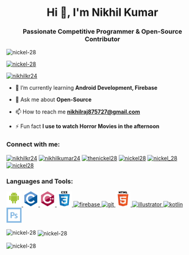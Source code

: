 <h1 align="center">Hi 👋, I'm Nikhil Kumar</h1>
<h3 align="center">Passionate Competitive Programmer & Open-Source Contributor</h3>

<p align="left"> <img src="https://komarev.com/ghpvc/?username=nickel-28&label=Profile%20views&color=0e75b6&style=flat" alt="nickel-28" /> </p>

<p align="left"> <a href="https://github.com/ryo-ma/github-profile-trophy"><img src="https://github-profile-trophy.vercel.app/?username=nickel-28" alt="nickel-28" /></a> </p>

<p align="left"> <a href="https://twitter.com/thenickel28" target="blank"><img src="https://img.shields.io/twitter/follow/nikhilkr24?logo=twitter&style=for-the-badge" alt="nikhilkr24" /></a> </p>

- 🌱 I’m currently learning **Android Development, Firebase**

- 💬 Ask me about **Open-Source**

- 📫 How to reach me **nikhilraj875727@gmail.com**

- ⚡ Fun fact **I use to watch Horror Movies in the afternoon**

<h3 align="left">Connect with me:</h3>
<p align="left">
<a href="https://twitter.com/thenickel28" target="blank"><img align="center" src="https://raw.githubusercontent.com/rahuldkjain/github-profile-readme-generator/master/src/images/icons/Social/twitter.svg" alt="nikhilkr24" height="30" width="40" /></a>
<a href="https://linkedin.com/in/nikhilkumar24" target="blank"><img align="center" src="https://raw.githubusercontent.com/rahuldkjain/github-profile-readme-generator/master/src/images/icons/Social/linked-in-alt.svg" alt="nikhilkumar24" height="30" width="40" /></a>
<a href="https://instagram.com/thenickel28" target="blank"><img align="center" src="https://raw.githubusercontent.com/rahuldkjain/github-profile-readme-generator/master/src/images/icons/Social/instagram.svg" alt="thenickel28" height="30" width="40" /></a>
<a href="https://www.codechef.com/users/nickel28" target="blank"><img align="center" src="https://cdn.jsdelivr.net/npm/simple-icons@3.1.0/icons/codechef.svg" alt="nickel28" height="30" width="40" /></a>
<a href="https://codeforces.com/profile/nickel_28" target="blank"><img align="center" src="https://cdn.jsdelivr.net/npm/simple-icons@3.0.1/icons/codeforces.svg" alt="nickel_28" height="30" width="40" /></a>
<a href="https://auth.geeksforgeeks.org/user/nickel28" target="blank"><img align="center" src="https://raw.githubusercontent.com/rahuldkjain/github-profile-readme-generator/master/src/images/icons/Social/geeks-for-geeks.svg" alt="nickel28" height="30" width="40" /></a>
</p>

<h3 align="left">Languages and Tools:</h3>
<p align="left"> <a href="https://developer.android.com" target="_blank"> <img src="https://raw.githubusercontent.com/devicons/devicon/master/icons/android/android-original-wordmark.svg" alt="android" width="40" height="40"/> </a> <a href="https://www.cprogramming.com/" target="_blank"> <img src="https://raw.githubusercontent.com/devicons/devicon/master/icons/c/c-original.svg" alt="c" width="40" height="40"/> </a> <a href="https://www.w3schools.com/cpp/" target="_blank"> <img src="https://raw.githubusercontent.com/devicons/devicon/master/icons/cplusplus/cplusplus-original.svg" alt="cplusplus" width="40" height="40"/> </a> <a href="https://www.w3schools.com/css/" target="_blank"> <img src="https://raw.githubusercontent.com/devicons/devicon/master/icons/css3/css3-original-wordmark.svg" alt="css3" width="40" height="40"/> </a> <a href="https://firebase.google.com/" target="_blank"> <img src="https://www.vectorlogo.zone/logos/firebase/firebase-icon.svg" alt="firebase" width="40" height="40"/> </a> <a href="https://git-scm.com/" target="_blank"> <img src="https://www.vectorlogo.zone/logos/git-scm/git-scm-icon.svg" alt="git" width="40" height="40"/> </a> <a href="https://www.w3.org/html/" target="_blank"> <img src="https://raw.githubusercontent.com/devicons/devicon/master/icons/html5/html5-original-wordmark.svg" alt="html5" width="40" height="40"/> </a> <a href="https://www.adobe.com/in/products/illustrator.html" target="_blank"> <img src="https://www.vectorlogo.zone/logos/adobe_illustrator/adobe_illustrator-icon.svg" alt="illustrator" width="40" height="40"/> </a> <a href="https://kotlinlang.org" target="_blank"> <img src="https://www.vectorlogo.zone/logos/kotlinlang/kotlinlang-icon.svg" alt="kotlin" width="40" height="40"/> </a> <a href="https://www.photoshop.com/en" target="_blank"> <img src="https://raw.githubusercontent.com/devicons/devicon/master/icons/photoshop/photoshop-line.svg" alt="photoshop" width="40" height="40"/> </a> </p>

<p><img align="left" src="https://github-readme-stats.vercel.app/api/top-langs?username=nickel-28&show_icons=true&locale=en&layout=compact" alt="nickel-28" /></p>

<p>&nbsp;<img align="center" src="https://github-readme-stats.vercel.app/api?username=nickel-28&show_icons=true&locale=en" alt="nickel-28" /></p>

<p><img align="center" src="https://github-readme-streak-stats.herokuapp.com/?user=nickel-28&" alt="nickel-28" /></p>
